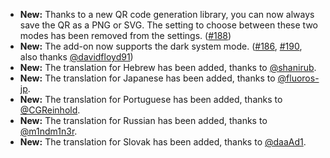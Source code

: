 * **New:** Thanks to a new QR code generation library, you can now always save the QR as a PNG or SVG. The setting to choose between these two modes has been removed from the settings. ([#188](https://github.com/rugk/offline-qr-code/issues/188))
* **New:** The add-on now supports the dark system mode. ([#186](https://github.com/rugk/offline-qr-code/issues/186), [#190](https://github.com/rugk/offline-qr-code/issues/190), also thanks [@davidfloyd91](https://github.com/davidfloyd91))
* **New:** The translation for Hebrew has been added, thanks to [@shanirub](https://github.com/shanirub).
* **New:** The translation for Japanese has been added, thanks to [@fluoros-jp](https://github.com/fluoros-jp).
* **New:** The translation for Portuguese has been added, thanks to [@CGReinhold](https://github.com/CGReinhold).
* **New:** The translation for Russian has been added, thanks to [@m1ndm1n3r](https://github.com/m1ndm1n3r).
* **New:** The translation for Slovak has been added, thanks to [@daaAd1](https://github.com/daaAd1).
